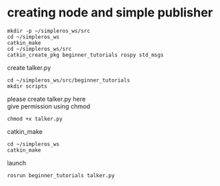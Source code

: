 # creating node and simple publisher
```
mkdir -p ~/simpleros_ws/src
cd ~/simpleros_ws
catkin_make
cd ~/simpleros_ws/src
catkin_create_pkg beginner_tutorials rospy std_msgs 
```
create talker.py
```
cd ~/simpleros_ws/src/beginner_tutorials
mkdir scripts
```
please create talker.py here\
give permission using chmod
```
chmod +x talker.py
```
catkin_make
```
cd ~/simpleros_ws
catkin_make
```
launch
```
rosrun beginner_tutorials talker.py
```



